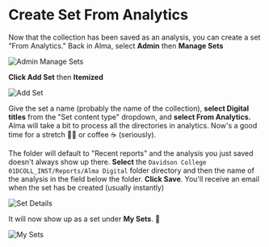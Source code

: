 # Create Set From Analytics

Now that the collection has been saved as an analysis, you can create a set "From Analytics." Back in Alma, select **Admin** then **Manage Sets**

![Admin Manage Sets](../help\_files/Analytics\_Admin\_Manage.png)

**Click Add Set** then **Itemized**

![Add Set](../help\_files/Analytics\_Create\_Set.png)

Give the set a name (probably the name of the collection), **select Digital titles** from the "Set content type" dropdown, and **select From Analytics.** Alma will take a bit to process all the directories in analytics. Now's a good time for a stretch 🙆‍♀️ or coffee :coffee: (seriously).

The folder will default to "Recent reports" and the analysis you just saved doesn't always show up there. **Select** the `Davidson College 01DCOLL_INST/Reports/Alma Digital` folder directory and then the name of the analysis in the field below the folder. **Click Save**. You'll receive an email when the set has be created (usually instantly)

![Set Details](../help\_files/Analytics\_Create\_Details.png)

It will now show up as a set under **My Sets**. :tada:

![My Sets](../help\_files/Analytics\_Create\_Complete.png)